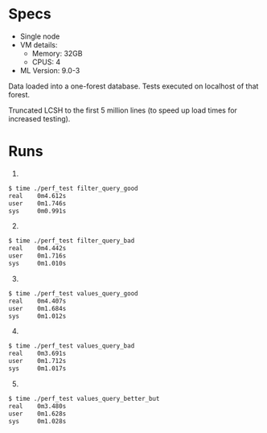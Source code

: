 # Specs

- Single node
- VM details: 
    - Memory: 32GB
    - CPUS: 4
- ML Version: 9.0-3

Data loaded into a one-forest database.  Tests executed on localhost of that
forest.

Truncated LCSH to the first 5 million lines (to speed up load times for increased testing).

# Runs


1)
~~~bash
$ time ./perf_test filter_query_good
real    0m4.612s
user    0m1.746s
sys     0m0.991s

~~~


2)
~~~bash
$ time ./perf_test filter_query_bad
real    0m4.442s
user    0m1.716s
sys     0m1.010s
~~~


3)
~~~bash
$ time ./perf_test values_query_good
real    0m4.407s
user    0m1.684s
sys     0m1.012s
~~~


4)
~~~bash
$ time ./perf_test values_query_bad
real    0m3.691s
user    0m1.712s
sys     0m1.017s
~~~


5)
~~~bash
$ time ./perf_test values_query_better_but
real    0m3.480s
user    0m1.628s
sys     0m1.028s
~~~
